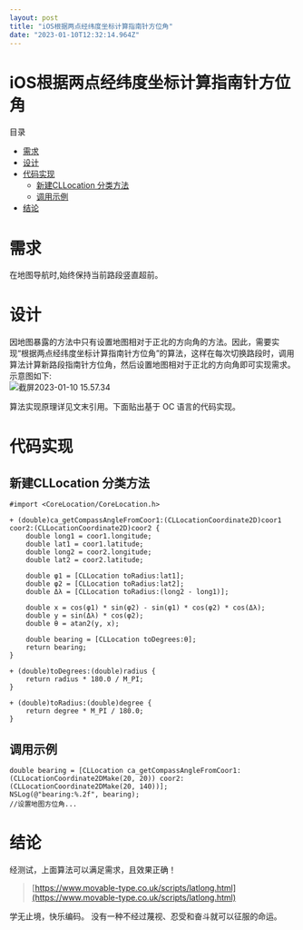 ```yaml
---
layout: post
title: "iOS根据两点经纬度坐标计算指南针方位角"
date: "2023-01-10T12:32:14.964Z"
---
```

iOS根据两点经纬度坐标计算指南针方位角
====================

目录

*   [需求](#需求)
*   [设计](#设计)
*   [代码实现](#代码实现)
    *   [新建CLLocation 分类方法](#新建cllocation-分类方法)
    *   [调用示例](#调用示例)
*   [结论](#结论)

需求
==

在地图导航时,始终保持当前路段竖直超前。

设计
==

因地图暴露的方法中只有设置地图相对于正北的方向角的方法。因此，需要实现“根据两点经纬度坐标计算指南针方位角”的算法，这样在每次切换路段时，调用算法计算新路段指南针方位角，然后设置地图相对于正北的方向角即可实现需求。  
示意图如下:  
![截屏2023-01-10 15.57.34](https://p.ipic.vip/crjkb4.png)

算法实现原理详见文末引用。下面贴出基于 OC 语言的代码实现。

代码实现
====

新建CLLocation 分类方法
-----------------

    #import <CoreLocation/CoreLocation.h>
    
    + (double)ca_getCompassAngleFromCoor1:(CLLocationCoordinate2D)coor1 coor2:(CLLocationCoordinate2D)coor2 {
        double long1 = coor1.longitude;
        double lat1 = coor1.latitude;
        double long2 = coor2.longitude;
        double lat2 = coor2.latitude;
             
        double φ1 = [CLLocation toRadius:lat1];
        double φ2 = [CLLocation toRadius:lat2];
        double Δλ = [CLLocation toRadius:(long2 - long1)];
        
        double x = cos(φ1) * sin(φ2) - sin(φ1) * cos(φ2) * cos(Δλ);
        double y = sin(Δλ) * cos(φ2);
        double θ = atan2(y, x);
        
        double bearing = [CLLocation toDegrees:θ];
        return bearing;
    }
    
    + (double)toDegrees:(double)radius {
        return radius * 180.0 / M_PI;
    }
    
    + (double)toRadius:(double)degree {
        return degree * M_PI / 180.0;
    }
    

调用示例
----

    double bearing = [CLLocation ca_getCompassAngleFromCoor1:(CLLocationCoordinate2DMake(20, 20)) coor2:(CLLocationCoordinate2DMake(20, 140))];
    NSLog(@"bearing:%.2f", bearing);
    //设置地图方位角...
    

结论
==

经测试，上面算法可以满足需求，且效果正确！

> [https://www.movable-type.co.uk/scripts/latlong.html](https://www.movable-type.co.uk/scripts/latlong.html)

学无止境，快乐编码。 没有一种不经过蔑视、忍受和奋斗就可以征服的命运。